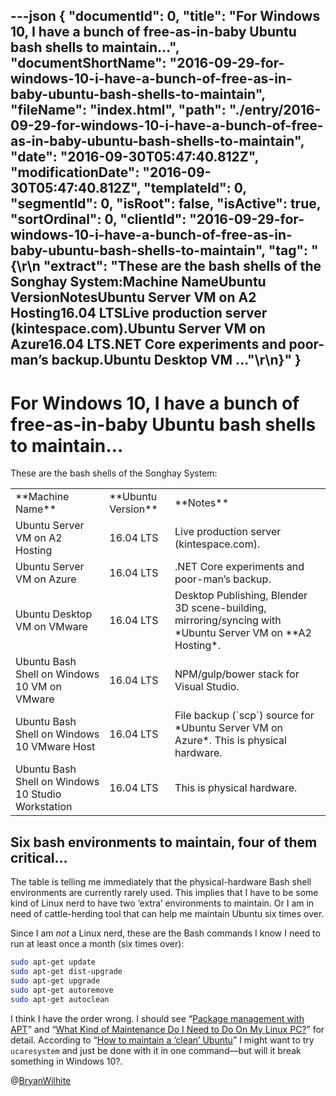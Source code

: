 ---json
{
  "documentId": 0,
  "title": "For Windows 10, I have a bunch of free-as-in-baby Ubuntu bash shells to maintain…",
  "documentShortName": "2016-09-29-for-windows-10-i-have-a-bunch-of-free-as-in-baby-ubuntu-bash-shells-to-maintain",
  "fileName": "index.html",
  "path": "./entry/2016-09-29-for-windows-10-i-have-a-bunch-of-free-as-in-baby-ubuntu-bash-shells-to-maintain",
  "date": "2016-09-30T05:47:40.812Z",
  "modificationDate": "2016-09-30T05:47:40.812Z",
  "templateId": 0,
  "segmentId": 0,
  "isRoot": false,
  "isActive": true,
  "sortOrdinal": 0,
  "clientId": "2016-09-29-for-windows-10-i-have-a-bunch-of-free-as-in-baby-ubuntu-bash-shells-to-maintain",
  "tag": "{\r\n  \"extract\": \"These are the bash shells of the Songhay System:Machine NameUbuntu VersionNotesUbuntu Server VM on A2 Hosting16.04 LTSLive production server (kintespace.com).Ubuntu Server VM on Azure16.04 LTS.NET Core experiments and poor-man’s backup.Ubuntu Desktop VM ...\"\r\n}"
}
---

# For Windows 10, I have a bunch of free-as-in-baby Ubuntu bash shells to maintain…

These are the bash shells of the Songhay System:

<table class="WordWalkingStickTable"><tr><td>
**Machine Name**
</td><td>
**Ubuntu Version**
</td><td>
**Notes**
</td></tr><tr><td>
Ubuntu Server VM on A2 Hosting
</td><td>
16.04 LTS
</td><td>
Live production server (kintespace.com).
</td></tr><tr><td>
Ubuntu Server VM on Azure
</td><td>
16.04 LTS
</td><td>
.NET Core experiments and poor-man’s backup.
</td></tr><tr><td>
Ubuntu Desktop VM on VMware
</td><td>
16.04 LTS
</td><td>
Desktop Publishing, Blender 3D scene-building, mirroring/syncing with *Ubuntu Server VM on **A2 Hosting*.
</td></tr><tr><td>
Ubuntu Bash Shell on Windows 10 VM on VMware
</td><td>
16.04 LTS
</td><td>
NPM/gulp/bower stack for Visual Studio.
</td></tr><tr><td>
Ubuntu Bash Shell on Windows 10 VMware Host
</td><td>
16.04 LTS
</td><td>
File backup (`scp`) source for *Ubuntu Server VM on Azure*. This is physical hardware.
</td></tr><tr><td>
Ubuntu Bash Shell on Windows 10 Studio Workstation
</td><td>
16.04 LTS
</td><td>
This is physical hardware.
</td></tr></table>

## Six bash environments to maintain, four of them critical…

The table is telling me immediately that the physical-hardware Bash shell environments are currently rarely used. This implies that I have to be some kind of Linux nerd to have two ‘extra’ environments to maintain. Or I am in need of cattle-herding tool that can help me maintain Ubuntu six times over.

Since I am *not* a Linux nerd, these are the Bash commands I know I need to run at least once a month (six times over):

```bash
sudo apt-get update
sudo apt-get dist-upgrade
sudo apt-get upgrade
sudo apt-get autoremove
sudo apt-get autoclean
```

I think I have the order wrong. I should see “[Package management with APT](https://help.ubuntu.com/community/AptGet/Howto)” and “[What Kind of Maintenance Do I Need to Do On My Linux PC?](http://lifehacker.com/5817282/what-kind-of-maintenance-do-i-need-to-do-on-my-linux-pc)” for detail. According to “[How to maintain a ‘clean’ Ubuntu](https://www.howtoforge.com/tutorial/how-to-maintain-a-clean-ubuntu/)” I might want to try `ucaresystem` and just be done with it in one command—but will it break something in Windows 10?.

@[BryanWilhite](https://twitter.com/BryanWilhite)
